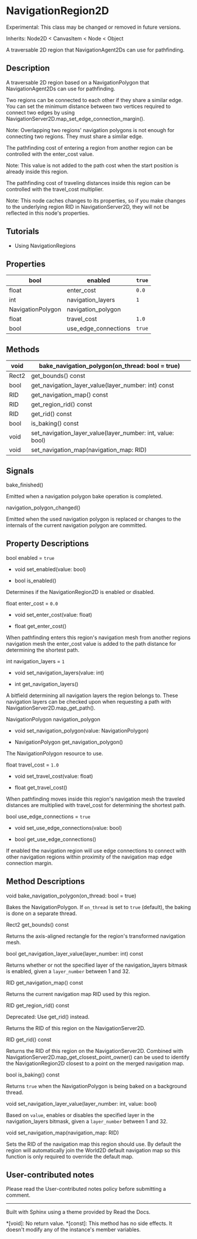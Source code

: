 # NavigationRegion2D

Experimental: This class may be changed or removed in future versions.

Inherits: Node2D < CanvasItem < Node < Object

A traversable 2D region that NavigationAgent2Ds can use for pathfinding.

## Description

A traversable 2D region based on a NavigationPolygon that NavigationAgent2Ds
can use for pathfinding.

Two regions can be connected to each other if they share a similar edge. You
can set the minimum distance between two vertices required to connect two
edges by using NavigationServer2D.map_set_edge_connection_margin().

Note: Overlapping two regions' navigation polygons is not enough for
connecting two regions. They must share a similar edge.

The pathfinding cost of entering a region from another region can be
controlled with the enter_cost value.

Note: This value is not added to the path cost when the start position is
already inside this region.

The pathfinding cost of traveling distances inside this region can be
controlled with the travel_cost multiplier.

Note: This node caches changes to its properties, so if you make changes to
the underlying region RID in NavigationServer2D, they will not be reflected in
this node's properties.

## Tutorials

  * Using NavigationRegions

## Properties

bool | enabled | `true`  
---|---|---  
float | enter_cost | `0.0`  
int | navigation_layers | `1`  
NavigationPolygon | navigation_polygon  
float | travel_cost | `1.0`  
bool | use_edge_connections | `true`  
  
## Methods

void | bake_navigation_polygon(on_thread: bool = true)  
---|---  
Rect2 | get_bounds() const  
bool | get_navigation_layer_value(layer_number: int) const  
RID | get_navigation_map() const  
RID | get_region_rid() const  
RID | get_rid() const  
bool | is_baking() const  
void | set_navigation_layer_value(layer_number: int, value: bool)  
void | set_navigation_map(navigation_map: RID)  
  
## Signals

bake_finished()

Emitted when a navigation polygon bake operation is completed.

navigation_polygon_changed()

Emitted when the used navigation polygon is replaced or changes to the
internals of the current navigation polygon are committed.

## Property Descriptions

bool enabled = `true`

  * void set_enabled(value: bool)

  * bool is_enabled()

Determines if the NavigationRegion2D is enabled or disabled.

float enter_cost = `0.0`

  * void set_enter_cost(value: float)

  * float get_enter_cost()

When pathfinding enters this region's navigation mesh from another regions
navigation mesh the enter_cost value is added to the path distance for
determining the shortest path.

int navigation_layers = `1`

  * void set_navigation_layers(value: int)

  * int get_navigation_layers()

A bitfield determining all navigation layers the region belongs to. These
navigation layers can be checked upon when requesting a path with
NavigationServer2D.map_get_path().

NavigationPolygon navigation_polygon

  * void set_navigation_polygon(value: NavigationPolygon)

  * NavigationPolygon get_navigation_polygon()

The NavigationPolygon resource to use.

float travel_cost = `1.0`

  * void set_travel_cost(value: float)

  * float get_travel_cost()

When pathfinding moves inside this region's navigation mesh the traveled
distances are multiplied with travel_cost for determining the shortest path.

bool use_edge_connections = `true`

  * void set_use_edge_connections(value: bool)

  * bool get_use_edge_connections()

If enabled the navigation region will use edge connections to connect with
other navigation regions within proximity of the navigation map edge
connection margin.

## Method Descriptions

void bake_navigation_polygon(on_thread: bool = true)

Bakes the NavigationPolygon. If `on_thread` is set to `true` (default), the
baking is done on a separate thread.

Rect2 get_bounds() const

Returns the axis-aligned rectangle for the region's transformed navigation
mesh.

bool get_navigation_layer_value(layer_number: int) const

Returns whether or not the specified layer of the navigation_layers bitmask is
enabled, given a `layer_number` between 1 and 32.

RID get_navigation_map() const

Returns the current navigation map RID used by this region.

RID get_region_rid() const

Deprecated: Use get_rid() instead.

Returns the RID of this region on the NavigationServer2D.

RID get_rid() const

Returns the RID of this region on the NavigationServer2D. Combined with
NavigationServer2D.map_get_closest_point_owner() can be used to identify the
NavigationRegion2D closest to a point on the merged navigation map.

bool is_baking() const

Returns `true` when the NavigationPolygon is being baked on a background
thread.

void set_navigation_layer_value(layer_number: int, value: bool)

Based on `value`, enables or disables the specified layer in the
navigation_layers bitmask, given a `layer_number` between 1 and 32.

void set_navigation_map(navigation_map: RID)

Sets the RID of the navigation map this region should use. By default the
region will automatically join the World2D default navigation map so this
function is only required to override the default map.

## User-contributed notes

Please read the User-contributed notes policy before submitting a comment.

* * *

Built with Sphinx using a theme provided by Read the Docs.

  *[void]: No return value.
  *[const]: This method has no side effects. It doesn't modify any of the instance's member variables.

